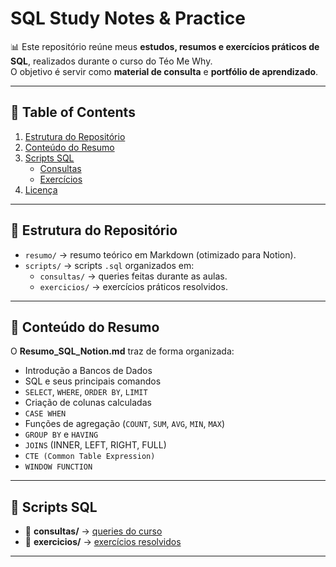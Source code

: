 # SQL Study Notes & Practice

📊 Este repositório reúne meus **estudos, resumos e exercícios práticos de SQL**, realizados durante o curso do Téo Me Why.  
O objetivo é servir como **material de consulta** e **portfólio de aprendizado**.

---

## 📑 Table of Contents

1. [Estrutura do Repositório](#-estrutura-do-repositório)  
2. [Conteúdo do Resumo](#-conteúdo-do-resumo)  
3. [Scripts SQL](#-scripts-sql)  
   - [Consultas](scripts/consultas)  
   - [Exercícios](scripts/exercicios)  
4. [Licença](#-licença)

---

## 📂 Estrutura do Repositório

- `resumo/` → resumo teórico em Markdown (otimizado para Notion).  
- `scripts/` → scripts `.sql` organizados em:  
  - `consultas/` → queries feitas durante as aulas.  
  - `exercicios/` → exercícios práticos resolvidos.   

---

## 📖 Conteúdo do Resumo

O **Resumo_SQL_Notion.md** traz de forma organizada:
- Introdução a Bancos de Dados
- SQL e seus principais comandos
- `SELECT`, `WHERE`, `ORDER BY`, `LIMIT`
- Criação de colunas calculadas
- `CASE WHEN`
- Funções de agregação (`COUNT`, `SUM`, `AVG`, `MIN`, `MAX`)
- `GROUP BY` e `HAVING`
- `JOINS` (INNER, LEFT, RIGHT, FULL)
- `CTE (Common Table Expression)`
- `WINDOW FUNCTION`
---

## 📂 Scripts SQL

- 📂 **consultas/** → [queries do curso](scripts/consultas)  
- 📂 **exercicios/** → [exercícios resolvidos](scripts/exercicios)  

---
